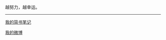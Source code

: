 越努力，越幸运。

----------------------

[我的简书笔记](http://www.jianshu.com/users/ac745f130921/latest_articles "我的简书笔记")


[我的微博](http://weibo.com/wswenyue "我的微博")